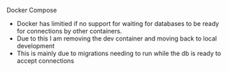 Docker Compose
 - Docker has limitied if no support for waiting for databases to be ready for connections by other containers.
 - Due to this I am removing the dev container and moving back to local development
 - This is mainly due to migrations needing to run while the db is ready to accept connections